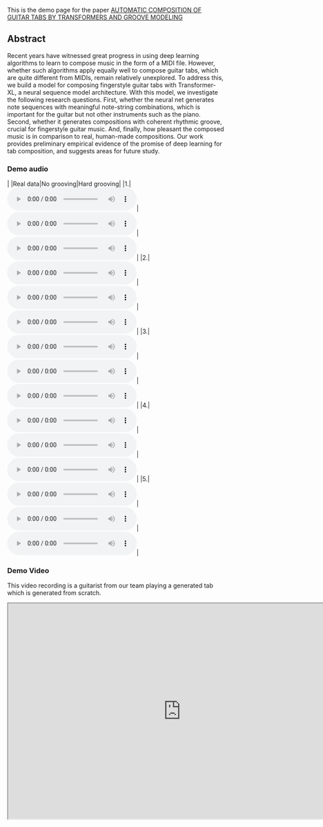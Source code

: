 This is the demo page for the paper [AUTOMATIC COMPOSITION OF GUITAR TABS BY TRANSFORMERS AND GROOVE MODELING](https://arxiv.org/abs/2008.01431)

## Abstract
Recent years have witnessed great progress in using deep learning algorithms to learn to compose music in the form of a MIDI file.  However, whether such algorithms apply equally well to compose guitar tabs, which are quite different from MIDIs, remain relatively unexplored. To address this, we build a model for composing fingerstyle guitar tabs with Transformer-XL, a neural sequence model architecture. With this model, we investigate the following research questions. First, whether the neural net generates note sequences with meaningful  note-string combinations, which is important for the guitar but not other instruments such as the piano. Second, whether it generates compositions with coherent rhythmic groove, crucial for fingerstyle guitar music. And, finally, how pleasant the composed music is in comparison to real, human-made compositions. Our work provides preliminary empirical evidence of the promise of deep learning for tab composition, and suggests areas for future study.

### Demo audio

|   |Real data|No grooving|Hard grooving|
|1.|<audio src="result/real data/0.wav" controls="" preload=""></audio>|<audio src="result/no grooving/0.wav" controls="" preload=""></audio>|<audio src="result/hard grooving/0.wav" controls="" preload=""></audio>|
|2.|<audio src="result/real data/1.wav" controls="" preload=""></audio>|<audio src="result/no grooving/1.wav" controls="" preload=""></audio>|<audio src="result/hard grooving/1.wav" controls="" preload=""></audio>|
|3.|<audio src="result/real data/2.wav" controls="" preload=""></audio>|<audio src="result/no grooving/2.wav" controls="" preload=""></audio>|<audio src="result/hard grooving/2.wav" controls="" preload=""></audio>|
|4.|<audio src="result/real data/3.wav" controls="" preload=""></audio>|<audio src="result/no grooving/3.wav" controls="" preload=""></audio>|<audio src="result/hard grooving/3.wav" controls="" preload=""></audio>|
|5.|<audio src="result/real data/4.wav" controls="" preload=""></audio>|<audio src="result/no grooving/4.wav" controls="" preload=""></audio>|<audio src="result/hard grooving/4.wav" controls="" preload=""></audio>|

### Demo Video
This video recording is a guitarist from our team playing a generated tab which is generated from scratch.
<iframe width="800" height="500" src="https://www.youtube.com/embed/yccH6kvinq0">
</iframe>


